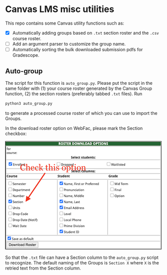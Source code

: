 # Canvas LMS misc utilities
This repo contains some Canvas utility functions such as:
- [x] Automatically adding groups based on `.txt` section roster and the `.csv` course roster.
- [ ] Add an argument parser to customize the group name.
- [ ] Automatically sorting the bulk downloaded submission pdfs for Gradescope.

## Auto-group
The script for this function is `auto_group.py`. Please put the script in the same folder with (1) your course roster generated by the Canvas Group function, (2) the section rosters (preferably tabbed `.txt` files). Run
```python
python3 auto_group.py
```
to generate a processed course roster of which you can use to import the Groups. 


In the download roster option on WebFac, please mark the Section checkbox:

![Download roster](./roster_selection.png)

So that the `.txt` file can have a Section column to the `auto_group.py` script to recognize. The default naming of the Groups is `Section X` where `X` is the retried text from the Section column. 
